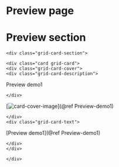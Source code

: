 # Preview page

# Preview section


```@raw html
<div class="grid-card-section">
```

```@raw html
<div class="card grid-card">
<div class="grid-card-cover">
<div class="grid-card-description">
```
Preview demo1
```@raw html
</div>
```
[![card-cover-image](covers/democards_logo.svg)](@ref Preview-demo1)
```@raw html
</div>
<div class="grid-card-text">
```

[Preview demo1](@ref Preview-demo1)

```@raw html
</div>
</div>
```



```@raw html
</div>
```

